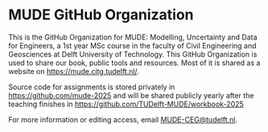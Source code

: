 # MUDE GitHub Organization

This is the GitHub Organization for MUDE: Modelling, Uncertainty and Data for Engineers, a 1st year MSc course in the faculty of Civil Engineering and Geosciences at Delft University of Technology. This GitHub Organization is used to share our book, public tools and resources. Most of it is shared as a website on https://mude.citg.tudelft.nl/.

Source code for assignments is stored privately in https://github.com/mude-2025 and will be shared publicly yearly after the teaching finishes in https://github.com/TUDelft-MUDE/workbook-2025

For more information or editing access, email MUDE-CEG@tudelft.nl.
